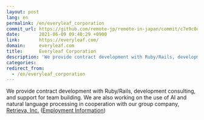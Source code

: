 ```yaml
---
layout: post
lang: en
permalink: /en/everyleaf_corporation
commit_url: https://github.com/remote-jp/remote-in-japan/commit/c7e9c0dbf967ec04bff4addfb198fad91c543c05
date:       2021-06-09 09:40:29 +0900
link:       https://everyleaf.com/
domain:     everyleaf.com
title:      Everyleaf Corporation
description: 'We provide contract development with Ruby/Rails, development consulting, and support for team building. We are also working on the use of AI and natural language processing in cooperation with our group company, Retrieva, Inc. (Employment Information)'
categories: 
redirect_from:
  - /en/everyleaf_corporation
---
```


<p>We provide contract development with Ruby/Rails, development consulting, and support for team building. We are also working on the use of AI and natural language processing in cooperation with our group company, <a href="https://retrieva.jp/">Retrieva, Inc.</a> (<a href="https://everyleaf.com/we-are-hiring">Employment Information</a>)</p>
